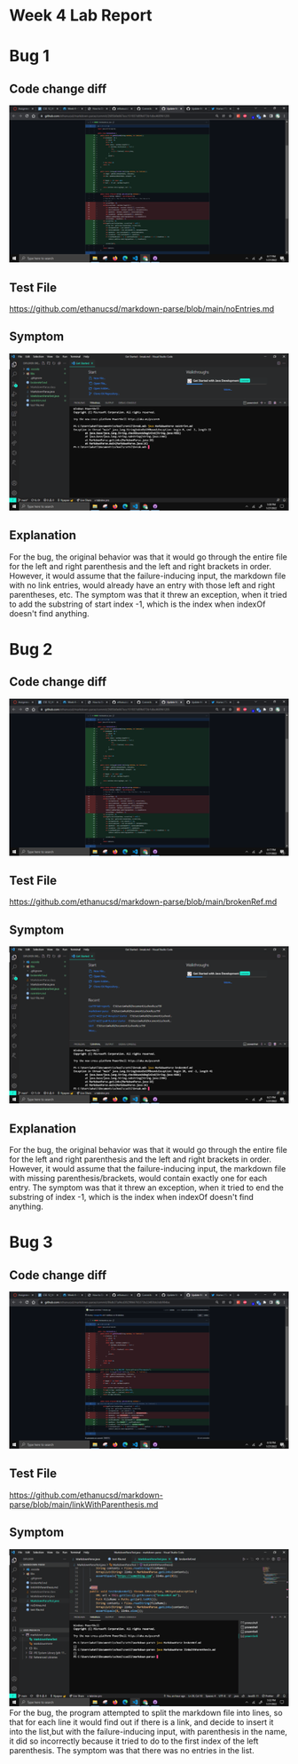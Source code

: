 # Week 4 Lab Report

# Bug 1
Code change diff
--
![](./lab4img/2022-01-27-18-17-26.png)

Test File
--
https://github.com/ethanucsd/markdown-parse/blob/main/noEntries.md

Symptom
--

![image info](./lab4img/err1.png)

Explanation
--
For the bug, the original behavior was that it would go through the entire file for the left and right parenthesis and the left and right brackets in order. However, it would assume that the failure-inducing input, the markdown file with no link entries, would already have an entry with those left and right parentheses, etc. The symptom was that it threw an exception, when it tried to add the substring of start index -1, which is the index when indexOf doesn't find anything.

# Bug 2
Code change diff
--
![](./lab4img/2022-01-27-18-17-26.png)

Test File
--
https://github.com/ethanucsd/markdown-parse/blob/main/brokenRef.md

Symptom
--
![](./lab4img/2022-01-27-18-22-08.png)

Explanation
--
For the bug, the original behavior was that it would go through the entire file for the left and right parenthesis and the left and right brackets in order. However, it would assume that the failure-inducing input, the markdown file with missing parenthesis/brackets, would contain exactly one for each entry. The symptom was that it threw an exception, when it tried to end the substring of index -1, which is the index when indexOf doesn't find anything.

# Bug 3
Code change diff
--
![](./lab4img/2022-01-27-18-18-11.png)

Test File
--
https://github.com/ethanucsd/markdown-parse/blob/main/linkWithParenthesis.md

Symptom
--
![image info](./lab4img/err3.png)
For the bug, the program attempted to split the markdown file into lines, so that for each line it would find out if there is a link, and decide to insert it into the list,but with the failure-inducing input, with parenthesis in the name, it did so incorrectly because it tried to do to the first index of the left parenthesis. The symptom was that there was no entries in the list.